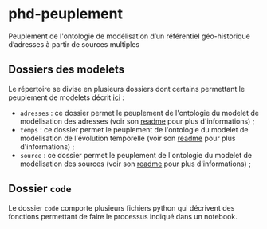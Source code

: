 # phd-peuplement
Peuplement de l'ontologie de modélisation d’un référentiel géo-historique d’adresses à partir de sources multiples

## Dossiers des modelets

Le répertoire se divise en plusieurs dossiers dont certains permettant le peuplement de modelets décrit [ici](https://github.com/charlybernard/phd-ontologie) : 
* `adresses` : ce dossier permet le peuplement de l'ontologie du modelet de modélisation des adresses (voir son [readme](./adresses/README.md) pour plus d'informations) ;
* `temps` : ce dossier permet le peuplement de l'ontologie du modelet de modélisation de l'évolution temporelle (voir son [readme](./temps/README.md) pour plus d'informations) ;
* `source` : ce dossier permet le peuplement de l'ontologie du modelet de modélisation des sources (voir son [readme](./sources/README.md) pour plus d'informations) ;

## Dossier `code`
Le dossier `code` comporte plusieurs fichiers python qui décrivent des fonctions permettant de faire le processus indiqué dans un notebook. 
